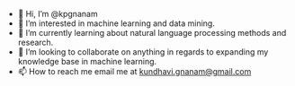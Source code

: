 - 👋 Hi, I’m @kpgnanam
- 👀 I’m interested in machine learning and data mining. 
- 🌱 I’m currently learning about natural language processing methods and research.
- 💞️ I’m looking to collaborate on anything in regards to expanding my knowledge base in machine learning. 
- 📫 How to reach me email me at kundhavi.gnanam@gmail.com

